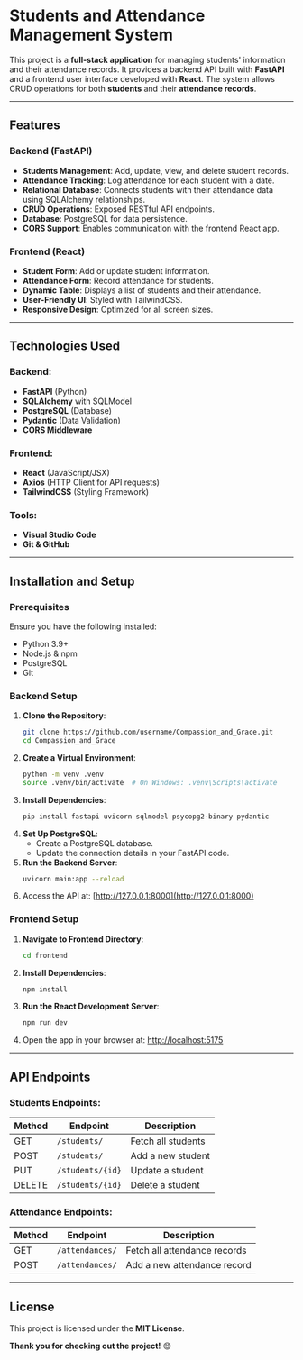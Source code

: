 # Students and Attendance Management System

This project is a **full-stack application** for managing students' information and their attendance records. It provides a backend API built with **FastAPI** and a frontend user interface developed with **React**. The system allows CRUD operations for both **students** and their **attendance records**.

---

## Features

### Backend (FastAPI)
- **Students Management**: Add, update, view, and delete student records.
- **Attendance Tracking**: Log attendance for each student with a date.
- **Relational Database**: Connects students with their attendance data using SQLAlchemy relationships.
- **CRUD Operations**: Exposed RESTful API endpoints.
- **Database**: PostgreSQL for data persistence.
- **CORS Support**: Enables communication with the frontend React app.

### Frontend (React)
- **Student Form**: Add or update student information.
- **Attendance Form**: Record attendance for students.
- **Dynamic Table**: Displays a list of students and their attendance.
- **User-Friendly UI**: Styled with TailwindCSS.
- **Responsive Design**: Optimized for all screen sizes.

---

## Technologies Used

### Backend:
- **FastAPI** (Python)
- **SQLAlchemy** with SQLModel
- **PostgreSQL** (Database)
- **Pydantic** (Data Validation)
- **CORS Middleware**

### Frontend:
- **React** (JavaScript/JSX)
- **Axios** (HTTP Client for API requests)
- **TailwindCSS** (Styling Framework)

### Tools:
- **Visual Studio Code**
- **Git & GitHub**

---

## Installation and Setup

### Prerequisites
Ensure you have the following installed:
- Python 3.9+
- Node.js & npm
- PostgreSQL
- Git

### Backend Setup
1. **Clone the Repository**:
   ```bash
   git clone https://github.com/username/Compassion_and_Grace.git
   cd Compassion_and_Grace
   ```
2. **Create a Virtual Environment**:
   ```bash
   python -m venv .venv
   source .venv/bin/activate  # On Windows: .venv\Scripts\activate
   ```
3. **Install Dependencies**:
   ```bash
   pip install fastapi uvicorn sqlmodel psycopg2-binary pydantic
   ```
4. **Set Up PostgreSQL**:
   - Create a PostgreSQL database.
   - Update the connection details in your FastAPI code.
5. **Run the Backend Server**:
   ```bash
   uvicorn main:app --reload
   ```
6. Access the API at: [http://127.0.0.1:8000](http://127.0.0.1:8000)

### Frontend Setup
1. **Navigate to Frontend Directory**:
   ```bash
   cd frontend
   ```
2. **Install Dependencies**:
   ```bash
   npm install
   ```
3. **Run the React Development Server**:
   ```bash
   npm run dev
   ```
4. Open the app in your browser at: [http://localhost:5175](http://localhost:5175)

---

## API Endpoints

### Students Endpoints:
| Method | Endpoint                | Description             |
|--------|-------------------------|-------------------------|
| GET    | `/students/`            | Fetch all students      |
| POST   | `/students/`            | Add a new student       |
| PUT    | `/students/{id}`        | Update a student        |
| DELETE | `/students/{id}`        | Delete a student        |

### Attendance Endpoints:
| Method | Endpoint                  | Description                     |
|--------|---------------------------|---------------------------------|
| GET    | `/attendances/`           | Fetch all attendance records    |
| POST   | `/attendances/`           | Add a new attendance record     |

---

## License
This project is licensed under the **MIT License**.

**Thank you for checking out the project!** 😊
